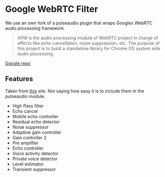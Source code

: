 Google WebRTC Filter
====================

We use an own fork of a pulseaudio plugin that wraps Googles WebRTC audio
processing framework.

> APM is the audio processing module of WebRTC project in charge of effects like
> echo cancellation, noise suppression, etc. The purpose of this project is to
> build a standalone library for Chrome OS system side audio processing.

[Google repo][1]

Features
--------

Taken from [this][2] site. Not saying how easy it is to include them in the
pulseaudio module.

* High Pass filter
* Echo cancel
* Mobile echo controller
* Residual echo detector
* Noise suppressor
* Adaptive gain controller
* Gain controller 2
* Pre amplifier
* Echo controller
* Voice activity detector
* Private voice detector
* Level estimator
* Transient suppressor


[1]: https://chromium.googlesource.com/chromiumos/third_party/webrtc-apm/
[2]: https://chromium.googlesource.com/chromiumos/third_party/webrtc-apm/+/refs/heads/master/modules/audio_processing/audio_processing_impl.h